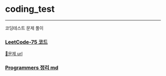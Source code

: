 # coding_test
<hr>
코딩테스트 문제 풀이

### [LeetCode-75 코드](https://github.com/lsc00l/coding_test/tree/master/src/LeetCode75)
[🔗문제 url](https://leetcode.com/studyplan/leetcode-75/)


### [Programmers 정리 md](https://github.com/lsc00l/coding_test/tree/master/src/programmers_md)